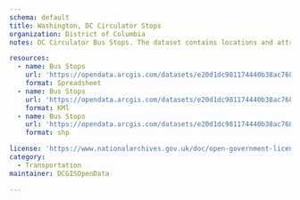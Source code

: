 ```yaml
---
schema: default
title: Washington, DC Circulator Stops
organization: District of Columbia
notes: DC Circulator Bus Stops. The dataset contains locations and attributes of DC Circulator Stops, created as part of the DC Geographic Information System (DC GIS) for the D.C. Office of the Chief Technology Officer (OCTO) and participating D.C. government agencies. A database provided by the District Department of Transportation identified DC Circulator Stops. DC Circulator is a local transit option that provides access between key and popular locations in the District. METADATA CONTENT IS IN PROCESS OF VALIDATION AND SUBJECT TO CHANGE.

resources:
  - name: Bus Stops
    url: 'https://opendata.arcgis.com/datasets/e20d1dc981174440b38ac768de4eb921_54.csv'
    format: Spreadsheet
  - name: Bus Stops
    url: 'https://opendata.arcgis.com/datasets/e20d1dc981174440b38ac768de4eb921_54.kml'
    format: KMl
  - name: Bus Stops
    url: 'https://opendata.arcgis.com/datasets/e20d1dc981174440b38ac768de4eb921_54.zip'
    format: shp

license: 'https://www.nationalarchives.gov.uk/doc/open-government-licence/version/3/'
category:
  - Transportation
maintainer: DCGISOpenData

---
```

